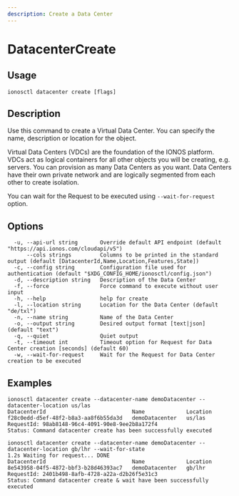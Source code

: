```yaml
---
description: Create a Data Center
---
```


# DatacenterCreate

## Usage

```text
ionosctl datacenter create [flags]
```

## Description

Use this command to create a Virtual Data Center. You can specify the name, description or location for the object.

Virtual Data Centers (VDCs) are the foundation of the IONOS platform. VDCs act as logical containers for all other objects you will be creating, e.g. servers. You can provision as many Data Centers as you want. Data Centers have their own private network and are logically segmented from each other to create isolation.

You can wait for the Request to be executed using `--wait-for-request` option.

## Options

```text
  -u, --api-url string       Override default API endpoint (default "https://api.ionos.com/cloudapi/v5")
      --cols strings         Columns to be printed in the standard output (default [DatacenterId,Name,Location,Features,State])
  -c, --config string        Configuration file used for authentication (default "$XDG_CONFIG_HOME/ionosctl/config.json")
  -d, --description string   Description of the Data Center
  -f, --force                Force command to execute without user input
  -h, --help                 help for create
  -l, --location string      Location for the Data Center (default "de/txl")
  -n, --name string          Name of the Data Center
  -o, --output string        Desired output format [text|json] (default "text")
  -q, --quiet                Quiet output
  -t, --timeout int          Timeout option for Request for Data Center creation [seconds] (default 60)
  -w, --wait-for-request     Wait for the Request for Data Center creation to be executed
```

## Examples

```text
ionosctl datacenter create --datacenter-name demoDatacenter --datacenter-location us/las
DatacenterId                           Name             Location
f28c0edd-d5ef-48f2-b8a3-aa8f6b55da3d   demoDatacenter   us/las
RequestId: 98ab8148-96c4-4091-90e8-9ee2b8a172f4
Status: Command datacenter create has been successfully executed

ionosctl datacenter create --datacenter-name demoDatacenter --datacenter-location gb/lhr --wait-for-state 
1.2s Waiting for request... DONE
DatacenterId                           Name             Location
8e543958-04f5-4872-bbf3-b28d46393ac7   demoDatacenter   gb/lhr
RequestId: 2401b498-8afb-4728-a22a-d2b26f5e31c3
Status: Command datacenter create & wait have been successfully executed
```

